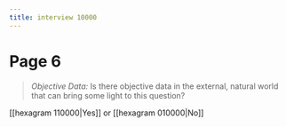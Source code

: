 ```yaml
---
title: interview 10000
---
```

# Page 6
> *Objective Data:* Is there objective data in the external, natural world that can bring some light to this question?

[[hexagram 110000|Yes]] or [[hexagram 010000|No]] 